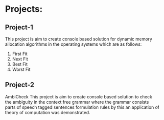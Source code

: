 # Projects:
## Project-1
This project is aim to create console based solution for dynamic memory allocation algorithms in the operating systems which are as follows: 
1. First Fit
2. Next Fit
3. Best Fit
4. Worst Fit


## Project-2
AmbiCheck
This project is aim to create console based solution to check the ambiguity in the context free grammar where the grammar consists parts of speech tagged sentences formulation rules by this an application of theory of computation was demonstrated.
